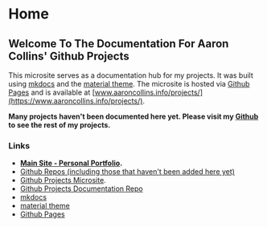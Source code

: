 # Home

## Welcome To The Documentation For Aaron Collins' Github Projects
This microsite serves as a documentation hub for my projects. It was built using [mkdocs](https://www.mkdocs.org/) and the [material theme](https://squidfunk.github.io/mkdocs-material/). The microsite is hosted via [Github Pages](https://pages.github.com/) and is available at [www.aaroncollins.info/projects/](https://www.aaroncollins.info/projects/).

**Many projects haven't been documented here yet. Please visit my [Github](https://github.com/aaron777collins?tab=repositories) to see the rest of my projects.**

### Links
- **[Main Site - Personal Portfolio](https://www.aaroncollins.info/).**
- [Github Repos (including those that haven't been added here yet)](https://github.com/aaron777collins?tab=repositories)
- [Github Projects Microsite](https://www.aaroncollins.info/projects/).
- [Github Projects Documentation Repo](https://github.com/aaron777collins/projects)
- [mkdocs](https://www.mkdocs.org/)
- [material theme](https://squidfunk.github.io/mkdocs-material/)
- [Github Pages](https://pages.github.com/)
